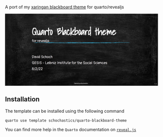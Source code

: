 A port of my [xaringan blackboard theme](https://github.com/schochastics/xaringan-themes) for quarto/revealjs

![](title.png)

## Installation

The template can be installed using the following command

```bash
quarto use template schochastics/quarto-blackboard-theme
```

You can find more help in the `Quarto` documentation on [`reveal.js`](https://quarto.org/docs/presentations/revealjs/)